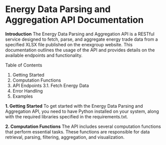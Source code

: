 # Energy Data Parsing and Aggregation API Documentation

**Introduction**
The Energy Data Parsing and Aggregation API is a RESTful service designed to fetch, parse, and aggregate energy trade data from a specified XLSX file published on the enexgroup website. This documentation outlines the usage of the API and provides details on the available endpoints and functionality.

Table of Contents
1. Getting Started
2. Computation Functions
3. API Endpoints
3.1. Fetch Energy Data
4. Error Handling
5. Examples

**1. Getting Started**
To get started with the Energy Data Parsing and Aggregation API, you need to have Python installed on your system, along with the required libraries specified in the requirements.txt.

**2. Computation Functions**
The API includes several computation functions that perform essential tasks. These functions are responsible for data retrieval, parsing, filtering, aggregation, and visualization.


